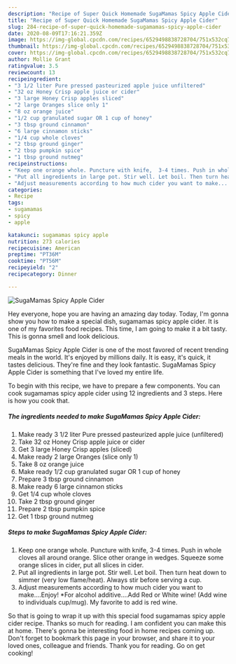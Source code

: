 ```yaml
---
description: "Recipe of Super Quick Homemade SugaMamas Spicy Apple Cider"
title: "Recipe of Super Quick Homemade SugaMamas Spicy Apple Cider"
slug: 284-recipe-of-super-quick-homemade-sugamamas-spicy-apple-cider
date: 2020-08-09T17:16:21.359Z
image: https://img-global.cpcdn.com/recipes/6529498838728704/751x532cq70/sugamamas-spicy-apple-cider-recipe-main-photo.jpg
thumbnail: https://img-global.cpcdn.com/recipes/6529498838728704/751x532cq70/sugamamas-spicy-apple-cider-recipe-main-photo.jpg
cover: https://img-global.cpcdn.com/recipes/6529498838728704/751x532cq70/sugamamas-spicy-apple-cider-recipe-main-photo.jpg
author: Mollie Grant
ratingvalue: 3.5
reviewcount: 13
recipeingredient:
- "3 1/2 liter Pure pressed pasteurized apple juice unfiltered"
- "32 oz Honey Crisp apple juice or cider"
- "3 large Honey Crisp apples sliced"
- "2 large Oranges slice only 1"
- "8 oz orange juice"
- "1/2 cup granulated sugar OR 1 cup of honey"
- "3 tbsp ground cinnamon"
- "6 large cinnamon sticks"
- "1/4 cup whole cloves"
- "2 tbsp ground ginger"
- "2 tbsp pumpkin spice"
- "1 tbsp ground nutmeg"
recipeinstructions:
- "Keep one orange whole. Puncture with knife,  3-4 times. Push in whole cloves all around orange. Slice other orange in wedges. Squeeze some orange slices in cider, put all slices in cider."
- "Put all ingredients in large pot. Stir well. Let boil. Then turn heat down to simmer (very low flame/heat). Always stir before serving a cup."
- "Adjust measurements according to how much cider you want to make....Enjoy! *For alcohol additive....Add Red or White wine! (Add wine to individuals cup/mug). My favorite to add is red wine."
categories:
- Recipe
tags:
- sugamamas
- spicy
- apple

katakunci: sugamamas spicy apple 
nutrition: 273 calories
recipecuisine: American
preptime: "PT36M"
cooktime: "PT56M"
recipeyield: "2"
recipecategory: Dinner

---
```



![SugaMamas Spicy Apple Cider](https://img-global.cpcdn.com/recipes/6529498838728704/751x532cq70/sugamamas-spicy-apple-cider-recipe-main-photo.jpg)

Hey everyone, hope you are having an amazing day today. Today, I'm gonna show you how to make a special dish, sugamamas spicy apple cider. It is one of my favorites food recipes. This time, I am going to make it a bit tasty. This is gonna smell and look delicious.

SugaMamas Spicy Apple Cider is one of the most favored of recent trending meals in the world. It's enjoyed by millions daily. It is easy, it's quick, it tastes delicious. They're fine and they look fantastic. SugaMamas Spicy Apple Cider is something that I've loved my entire life.




To begin with this recipe, we have to prepare a few components. You can cook sugamamas spicy apple cider using 12 ingredients and 3 steps. Here is how you cook that.

##### The ingredients needed to make SugaMamas Spicy Apple Cider:

1. Make ready 3 1/2 liter Pure pressed pasteurized apple juice (unfiltered)
1. Take 32 oz Honey Crisp apple juice or cider
1. Get 3 large Honey Crisp apples (sliced)
1. Make ready 2 large Oranges (slice only 1)
1. Take 8 oz orange juice
1. Make ready 1/2 cup granulated sugar OR 1 cup of honey
1. Prepare 3 tbsp ground cinnamon
1. Make ready 6 large cinnamon sticks
1. Get 1/4 cup whole cloves
1. Take 2 tbsp ground ginger
1. Prepare 2 tbsp pumpkin spice
1. Get 1 tbsp ground nutmeg




##### Steps to make SugaMamas Spicy Apple Cider:

1. Keep one orange whole. Puncture with knife,  3-4 times. Push in whole cloves all around orange. Slice other orange in wedges. Squeeze some orange slices in cider, put all slices in cider.
1. Put all ingredients in large pot. Stir well. Let boil. Then turn heat down to simmer (very low flame/heat). Always stir before serving a cup.
1. Adjust measurements according to how much cider you want to make....Enjoy! *For alcohol additive....Add Red or White wine! (Add wine to individuals cup/mug). My favorite to add is red wine.




So that is going to wrap it up with this special food sugamamas spicy apple cider recipe. Thanks so much for reading. I am confident you can make this at home. There's gonna be interesting food in home recipes coming up. Don't forget to bookmark this page in your browser, and share it to your loved ones, colleague and friends. Thank you for reading. Go on get cooking!
